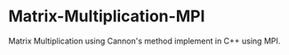 Matrix-Multiplication-MPI
=========================

Matrix Multiplication using Cannon's method implement in C++ using MPI.
